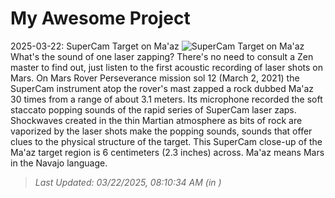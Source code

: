 # My Awesome Project

<!-- APOD Start -->
2025-03-22: SuperCam Target on Ma'az
![SuperCam Target on Ma'az](https://apod.nasa.gov/apod/image/2503/pia24493-2-1041.jpg)
What's the sound of one laser zapping? There's no need to consult a Zen master to find out, just listen to the first acoustic recording of laser shots on Mars. On Mars Rover Perseverance mission sol 12 (March 2, 2021) the SuperCam instrument atop the rover's mast zapped a rock dubbed Ma'az 30 times from a range of about 3.1 meters. Its microphone recorded the soft staccato popping sounds of the rapid series of SuperCam laser zaps. Shockwaves created in the thin Martian atmosphere as bits of rock are vaporized by the laser shots make the popping sounds, sounds that offer clues to the physical structure of the target. This SuperCam close-up of the Ma'az target region is 6 centimeters (2.3 inches) across. Ma'az means Mars in the Navajo language.
> _Last Updated: 03/22/2025, 08:10:34 AM (in )_
<!-- APOD End -->
